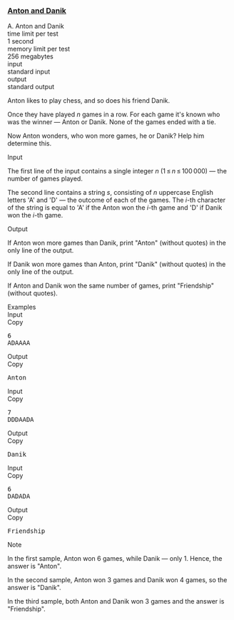<h3><a href="https://codeforces.com/contest/734/problem/A" target="_blank" rel="noopener noreferrer">Anton and Danik</a></h3>
<div class="header"><div class="title">A. Anton and Danik</div><div class="time-limit"><div class="property-title">time limit per test</div>1 second</div><div class="memory-limit"><div class="property-title">memory limit per test</div>256 megabytes</div><div class="input-file input-standard"><div class="property-title">input</div>standard input</div><div class="output-file output-standard"><div class="property-title">output</div>standard output</div></div><div><p>Anton likes to play chess, and so does his friend Danik.</p><p>Once they have played <span class="tex-span"><i>n</i></span> games in a row. For each game it's known who was the winner&nbsp;— Anton or Danik. None of the games ended with a tie.</p><p>Now Anton wonders, who won more games, he or Danik? Help him determine this.</p></div><div class="input-specification"><div class="section-title">Input</div><p>The first line of the input contains a single integer <span class="tex-span"><i>n</i></span> (<span class="tex-span">1 ≤ <i>n</i> ≤ 100 000</span>)&nbsp;— the number of games played.</p><p>The second line contains a string <span class="tex-span"><i>s</i></span>, consisting of <span class="tex-span"><i>n</i></span> uppercase English letters '<span class="tex-font-style-tt">A</span>' and '<span class="tex-font-style-tt">D</span>'&nbsp;— the outcome of each of the games. The <span class="tex-span"><i>i</i></span>-th character of the string is equal to '<span class="tex-font-style-tt">A</span>' if the Anton won the <span class="tex-span"><i>i</i></span>-th game and '<span class="tex-font-style-tt">D</span>' if Danik won the <span class="tex-span"><i>i</i></span>-th game.</p></div><div class="output-specification"><div class="section-title">Output</div><p>If Anton won more games than Danik, print "<span class="tex-font-style-tt">Anton</span>" (without quotes) in the only line of the output.</p><p>If Danik won more games than Anton, print "<span class="tex-font-style-tt">Danik</span>" (without quotes) in the only line of the output.</p><p>If Anton and Danik won the same number of games, print "<span class="tex-font-style-tt">Friendship</span>" (without quotes).</p></div><div class="sample-tests"><div class="section-title">Examples</div><div class="sample-test"><div class="input"><div class="title">Input<div title="Copy" data-clipboard-target="#id008407927120548767" id="id005331406481020351" class="input-output-copier">Copy</div></div><pre id="id008407927120548767">6<br>ADAAAA<br></pre></div><div class="output"><div class="title">Output<div title="Copy" data-clipboard-target="#id004396383984892287" id="id008528179091626504" class="input-output-copier">Copy</div></div><pre id="id004396383984892287">Anton<br></pre></div><div class="input"><div class="title">Input<div title="Copy" data-clipboard-target="#id006742292671778877" id="id009536625756500996" class="input-output-copier">Copy</div></div><pre id="id006742292671778877">7<br>DDDAADA<br></pre></div><div class="output"><div class="title">Output<div title="Copy" data-clipboard-target="#id008982020305880671" id="id006413743150819312" class="input-output-copier">Copy</div></div><pre id="id008982020305880671">Danik<br></pre></div><div class="input"><div class="title">Input<div title="Copy" data-clipboard-target="#id0038234390324374057" id="id0037095577789073475" class="input-output-copier">Copy</div></div><pre id="id0038234390324374057">6<br>DADADA<br></pre></div><div class="output"><div class="title">Output<div title="Copy" data-clipboard-target="#id0043652931640055415" id="id0016025556260147156" class="input-output-copier">Copy</div></div><pre id="id0043652931640055415">Friendship<br></pre></div></div></div><div class="note"><div class="section-title">Note</div><p>In the first sample, Anton won <span class="tex-span">6</span> games, while Danik&nbsp;— only <span class="tex-span">1</span>. Hence, the answer is "<span class="tex-font-style-tt">Anton</span>".</p><p>In the second sample, Anton won <span class="tex-span">3</span> games and Danik won <span class="tex-span">4</span> games, so the answer is "<span class="tex-font-style-tt">Danik</span>".</p><p>In the third sample, both Anton and Danik won <span class="tex-span">3</span> games and the answer is "<span class="tex-font-style-tt">Friendship</span>".</p></div>